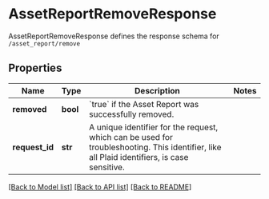 # AssetReportRemoveResponse

AssetReportRemoveResponse defines the response schema for `/asset_report/remove`
## Properties
Name | Type | Description | Notes
------------ | ------------- | ------------- | -------------
**removed** | **bool** | &#x60;true&#x60; if the Asset Report was successfully removed. | 
**request_id** | **str** | A unique identifier for the request, which can be used for troubleshooting. This identifier, like all Plaid identifiers, is case sensitive. | 

[[Back to Model list]](../README.md#documentation-for-models) [[Back to API list]](../README.md#documentation-for-api-endpoints) [[Back to README]](../README.md)


